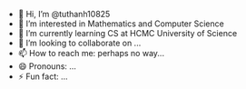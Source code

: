 - 👋 Hi, I’m @tuthanh10825
- 👀 I’m interested in Mathematics and Computer Science
- 🌱 I’m currently learning CS at HCMC University of Science
- 💞️ I’m looking to collaborate on ...
- 📫 How to reach me: perhaps no way...
- 😄 Pronouns: ...
- ⚡ Fun fact: ...

<!---
tuthanh10825/tuthanh10825 is a ✨ special ✨ repository because its `README.md` (this file) appears on your GitHub profile.
You can click the Preview link to take a look at your changes.
--->
